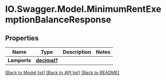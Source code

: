 # IO.Swagger.Model.MinimumRentExemptionBalanceResponse
## Properties

Name | Type | Description | Notes
------------ | ------------- | ------------- | -------------
**Lamports** | [**decimal?**](BigDecimal.md) |  | 

[[Back to Model list]](../README.md#documentation-for-models) [[Back to API list]](../README.md#documentation-for-api-endpoints) [[Back to README]](../README.md)

